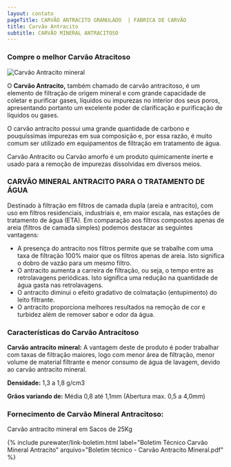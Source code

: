 ```yaml
---
layout: contato
pageTitle: CARVÃO ANTRACITO GRANULADO  | FABRICA DE CARVÃO   
title: Carvão Antracito
subtitle: CARVÃO MINERAL ANTRACITOSO
---
```


### Compre o melhor Carvão Atracitoso

<img class="img-responsive pull-right" style="max-width: 40%;" src="../../website/images/Carvão ativado granulado.jpg" alt="Carvão Antracito mineral">

O **Carvão Antracito,** também chamado de carvão antracitoso, é um elemento de filtração de origem mineral e com grande capacidade de coletar e purificar gases, líquidos ou impurezas no interior dos seus poros, apresentando portanto um excelente poder de clarificação e purificação de líquidos ou gases.

O carvão antracito possui uma grande quantidade de carbono e pouquíssimas impurezas em sua composição e, por essa razão, é muito comum ser utilizado em equipamentos de filtração em tratamento de água.

Carvão Antracito ou Carvão amorfo é um produto quimicamente inerte e usado para a remoção de impurezas dissolvidas em diversos meios.

### CARVÃO MINERAL ANTRACITO PARA O TRATAMENTO DE ÁGUA

Destinado à filtração em filtros de camada dupla (areia e antracito), com uso em filtros residenciais, industriais e, em maior escala, nas estações de tratamento de água (ETA). Em comparação aos filtros compostos apenas de areia (filtros de camada simples) podemos destacar as seguintes vantagens:

- A presença do antracito nos filtros permite que se trabalhe com uma taxa de filtração 100% maior que os filtros apenas de areia. Isto significa o dobro de vazão para um mesmo filtro.
- O antracito aumenta a carreira de filtração, ou seja, o tempo entre as retrolavagens periódicas. Isto significa uma redução na quantidade de água gasta nas retrolavagens.
- O antracito diminui o efeito gradativo de colmatação (entupimento) do leito filtrante.
- O antracito proporciona melhores resultados na remoção de cor e turbidez além de remover sabor e odor da água.

### Características do Carvão Antracitoso

**Carvão antracito mineral:** A vantagem deste de produto é poder trabalhar com taxas de filtração maiores, logo com menor área de filtração, menor volume de material filtrante e menor consumo de água de lavagem, devido ao carvão antracito mineral.

**Densidade:** 1,3 a 1,8 g/cm3

**Grãos variando de:** Média 0,8 até 1,1mm (Abertura max. 0,5 a 4,0mm)

### Fornecimento de Carvão Mineral Antracitoso:
Carvão antracito mineral em Sacos de 25Kg



{% include purewater/link-boletim.html 
   label="Boletim Técnico Carvão Mineral Antracito" 
   arquivo="Boletim técnico - Carvão Antracito Mineral.pdf" %}



